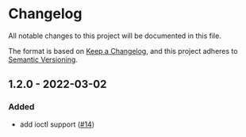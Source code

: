 # Changelog

All notable changes to this project will be documented in this file.

The format is based on [Keep a Changelog](https://keepachangelog.com/en/1.0.0/),
and this project adheres to [Semantic Versioning](https://semver.org/spec/v2.0.0.html).

## 1.2.0 - 2022-03-02

### Added

- add ioctl support ([#14](https://github.com/eove/serial-console-com/issues/14))
